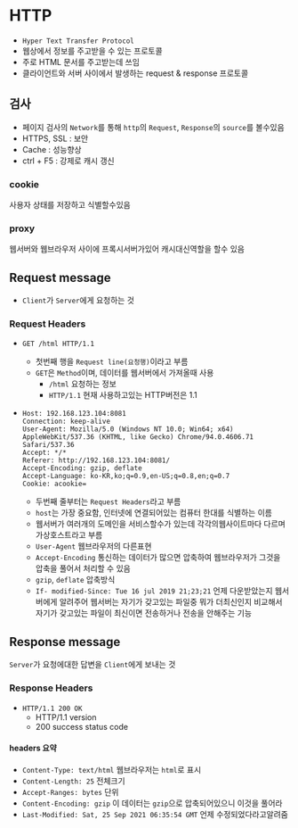 # HTTP
- ```Hyper Text Transfer Protocol```
- 웹상에서 정보를 주고받을 수 있는 프로토콜
- 주로 HTML 문서를 주고받는데 쓰임
- 클라이언트와 서버 사이에서 발생하는 request & response 프로토콜


## 검사
- 페이지 검사의 ```Network```를 통해 ```http```의 ```Request```, ```Response```의 ```source```를 볼수있음
- HTTPS, SSL :  보안
- Cache		:  성능향상
- ctrl + F5		:  강제로 캐시 갱신
### cookie
사용자 상태를 저장하고 식별할수있음
### proxy
웹서버와 웹브라우저 사이에 프록시서버가있어 캐시대신역할을 할수 있음
## Request message
- ```Client```가 ```Server```에게 요청하는 것
### Request Headers
- ``` 
  GET /html HTTP/1.1  
  ```	
  - 첫번째 행을 ```Request line(요청행)```이라고 부름 
  - ```GET```은 ```Method```이며, 데이터를 웹서버에서 가져올때 사용
	- ```/html``` 요청하는 정보
	- ```HTTP/1.1``` 현재 사용하고있는 HTTP버전은 1.1

- ```
  Host: 192.168.123.104:8081		
  Connection: keep-alive
  User-Agent: Mozilla/5.0 (Windows NT 10.0; Win64; x64) AppleWebKit/537.36 (KHTML, like Gecko) Chrome/94.0.4606.71 Safari/537.36
  Accept: */*
  Referer: http://192.168.123.104:8081/
  Accept-Encoding: gzip, deflate
  Accept-Language: ko-KR,ko;q=0.9,en-US;q=0.8,en;q=0.7
  Cookie: acookie=
  ```

  - 두번째 줄부터는 ```Request Headers```라고 부름
  - ```host```는 가장 중요함, 인터넷에 연결되어있는 컴퓨터 한대를 식별하는 이름 
  - 웹서버가 여러개의 도메인을 서비스할수가 있는데 각각의웹사이트마다 다르며 가상호스트라고 부름
  - ```User-Agent``` 웹브라우저의 다른표현
  - ```Accept-Encoding``` 통신하는 데이터가 많으면 압축하여 웹브라우저가 그것을 압축을 풀어서 처리할 수 있음
  - ```gzip```, ```deflate``` 압축방식
  - ```If- modified-Since: Tue 16 jul 2019 21;23;21``` 언제 다운받았는지 웹서버에게 알려주어 웹서버는 자기가 갖고있는 파일중 뭐가 더최신인지 비교해서 자기가 갖고있는 파일이 최신이면 전송하거나 전송을 안해주는 기능
 ## Response message
 ```Server```가 요청에대한 답변을 ```Client```에게 보내는 것
 ### Response Headers
- ```HTTP/1.1 200 OK```	
  -  HTTP/1.1 version 
  - 200 success status code
#### headers 요약
- ```Content-Type: text/html``` 웹브라우저는 ```html```로 표시
- ```Content-Length: 25```	전체크기
- ```Accept-Ranges: bytes```	단위
- ```Content-Encoding: gzip``` 	이 데이터는 ```gzip```으로 압축되어있으니 이것을 풀어라
- ```Last-Modified: Sat, 25 Sep 2021 06:35:54 GMT``` 언제 수정되었다라고알려줌
